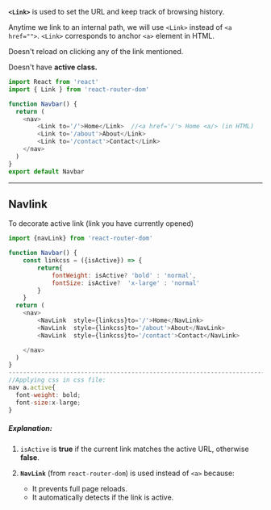 **`<Link>`** is used to set the URL and keep track of browsing history.

Anytime we link to an internal path, we will use `<Link>` instead of `<a href="">`. `<Link>` corresponds to anchor `<a>` element in HTML.

Doesn't reload on clicking any of the link mentioned.

Doesn't have **active class.**
```js
import React from 'react'
import { Link } from 'react-router-dom'

function Navbar() {
  return (
    <nav>
        <Link to='/'>Home</Link>  //<a href='/'> Home <a/> (in HTML)
        <Link to='/about'>About</Link>
        <Link to='/contact'>Contact</Link>
    </nav>
  )
}
export default Navbar
```

---
## Navlink 
To decorate active link (link you have currently opened)

```js
import {navLink} from 'react-router-dom'
```

```js
function Navbar() {
    const linkcss = ({isActive}) => {
        return{
            fontWeight: isActive? 'bold' : 'normal',
            fontSize: isActive?  'x-large' : 'normal'
        }
    }
  return (
    <nav>
        <NavLink  style={linkcss}to='/'>Home</NavLink>
        <NavLink  style={linkcss}to='/about'>About</NavLink>
        <NavLink  style={linkcss}to='/contact'>Contact</NavLink> 

    </nav>
  )
}
---------------------------------------------------------------------------------
//Applying css in css file:
nav a.active{
  font-weight: bold;
  font-size:x-large;
} 
```
##### Explanation:
1. `isActive` is **true** if the current link matches the active URL, otherwise **false**.

2. **`NavLink`** (from `react-router-dom`) is used instead of `<a>` because:
	- It prevents full page reloads.
	- It automatically detects if the link is active.
